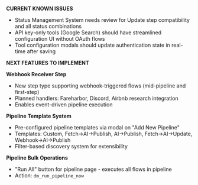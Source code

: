 **CURRENT KNOWN ISSUES**
- Status Management System needs review for Update step compatibility and all status combinations
- API key-only tools (Google Search) should have streamlined configuration UI without OAuth flows
- Tool configuration modals should update authentication state in real-time after saving

**NEXT FEATURES TO IMPLEMENT**

**Webhook Receiver Step**
- New step type supporting webhook-triggered flows (mid-pipeline and first-step)
- Planned handlers: Fareharbor, Discord, Airbnb research integration
- Enables event-driven pipeline execution

**Pipeline Template System**
- Pre-configured pipeline templates via modal on "Add New Pipeline"
- Templates: Custom, Fetch→AI→Publish, AI→Publish, Fetch→AI→Update, Webhook→AI→Publish
- Filter-based discovery system for extensibility

**Pipeline Bulk Operations**
- "Run All" button for pipeline page - executes all flows in pipeline
- Action: `dm_run_pipeline_now`